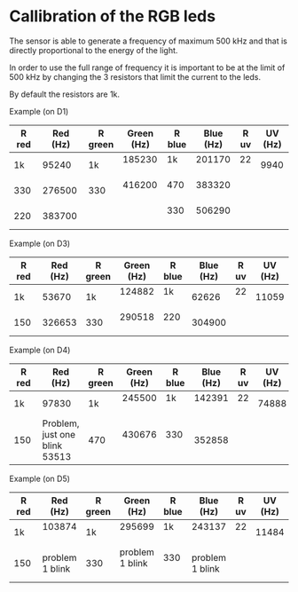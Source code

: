 # Callibration of the RGB leds

The sensor is able to generate a frequency of maximum 500 kHz and that is directly proportional to the energy of the light.

In order to use the full range of frequency it is important to be at the limit of 500 kHz by changing the 3 resistors that limit the current to the leds.

By default the resistors are 1k.

Example (on D1)

| R red | Red (Hz) | R green | Green (Hz) | R blue | Blue (Hz) | R uv | UV (Hz) |
|-------|----------|---------|------------|--------|-----------|------|---------|
| 1k    | 95240    | 1k      | 185230     | 1k     | 201170    | 22   | 9940    |
| 330   | 276500   | 330     | 416200     | 470    | 383320    |      |         |
| 220   | 383700   |         |            | 330    | 506290    |      |         |

Example (on D3)

| R red | Red (Hz) | R green | Green (Hz) | R blue | Blue (Hz) | R uv | UV (Hz) |
|-------|----------|---------|------------|--------|-----------|------|---------|
| 1k    | 53670    | 1k      | 124882     | 1k     | 62626     | 22   | 11059   |
| 150   | 326653   | 330     | 290518     | 220    | 304900    |      |         |

Example (on D4)

| R red | Red (Hz) | R green | Green (Hz) | R blue | Blue (Hz) | R uv | UV (Hz) |
|-------|----------|---------|------------|--------|-----------|------|---------|
| 1k    | 97830    | 1k      | 245500     | 1k     | 142391     | 22   | 74888   |
| 150   | Problem, just one blink 53513   | 470     | 430676     | 330    |  352858   |      |         |

Example (on D5)

| R red | Red (Hz) | R green | Green (Hz) | R blue | Blue (Hz) | R uv | UV (Hz) |
|-------|----------|---------|------------|--------|-----------|------|---------|
| 1k    | 103874     | 1k      | 295699     | 1k     | 243137     | 22   | 11484   |
| 150   | problem 1 blink  | 330     | problem 1 blink    | 330    | problem 1 blink   |      |         |
